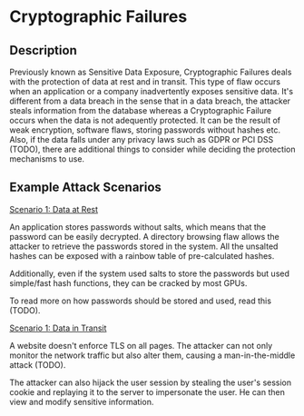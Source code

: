 # Cryptographic Failures

## Description

Previously known as Sensitive Data Exposure, Cryptographic Failures deals with the protection of data at rest and in transit. This type of flaw occurs when an application or a company inadvertently exposes 
sensitive data. It's different from a data breach in the sense that in a data breach, the attacker steals 
information from the database whereas a Cryptographic Failure occurs when the data is not adequently 
protected. It can be the result of weak encryption, software flaws, storing passwords without hashes etc. 
Also, if the data falls under any privacy laws such as GDPR or PCI DSS (TODO), there are additional things 
to consider while deciding the protection mechanisms to use.

## Example Attack Scenarios

<ins>Scenario 1: Data at Rest</ins>

An application stores passwords without salts, which means that the password can be easily decrypted. 
A directory browsing flaw allows the attacker to retrieve the passwords stored in the system. 
All the unsalted hashes can be exposed with a rainbow table of pre-calculated hashes. 

Additionally, even if the system used salts to store the passwords but used simple/fast hash functions, 
they can be cracked by most GPUs. 

To read more on how passwords should be stored and used, read this (TODO).

<ins>Scenario 1: Data in Transit</ins>

A website doesn't enforce TLS on all pages. The attacker can not only monitor the network traffic but 
also alter them, causing a man-in-the-middle attack (TODO).

The attacker can also hijack the user session by stealing the user's session cookie and replaying it to 
the server to impersonate the user. He can then view and modify sensitive information.